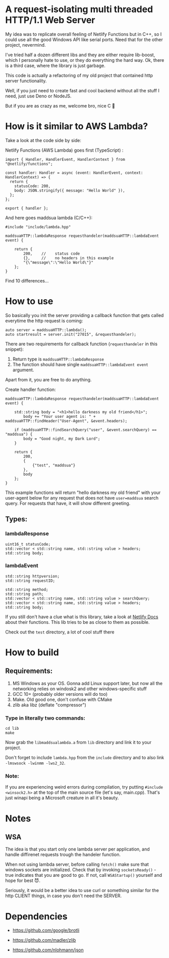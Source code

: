 # A request-isolating multi threaded HTTP/1.1 Web Server

My idea was to replicate overall feeling of Netlify Functions but in C++, so I could use all the good Windows API like serial ports. Need that for the other project, nevermind.

I've tried half a dozen different libs and they are either require lib-boost, which I personally hate to use, or they do everything the hard way. Ok, there is a third case, where the library is just garbage.

This code is actually a refactoring of my old project that contained http server functionality.

Well, if you just need to create fast and cool backend without all the stuff I need, just use Deno or NodeJS.

But if you are as crazy as me, welcome bro, nice C 🤝

# How is it similar to AWS Lambda?

Take a look at the code side by side:

Netlify Functions (AWS Lambda) goes first (TypeScript) :

```
import { Handler, HandlerEvent, HandlerContext } from "@netlify/functions";

const handler: Handler = async (event: HandlerEvent, context: HandlerContext) => {
  return {
    statusCode: 200,
    body: JSON.stringify({ message: "Hello World" }),
  };
};

export { handler };
```

And here goes maddsua lambda (C/C++):

```
#include "include/lambda.hpp"

maddsuaHTTP::lambdaResponse requesthandeler(maddsuaHTTP::lambdaEvent event) {

    return {
        200,    //    status code
        {},     //    no headers in this example
        "{\"message\":\"Hello World\"}"
    };
}
```

Find 10 differences...

# How to use

So basically you init the server providing a callback function that gets called everytime the http request is coming:

```
auto server = maddsuaHTTP::lambda();
auto startresult = server.init("27015", &requesthandeler);
```

There are two requirements for callback function (`requesthandeler` in this snippet):

1. Return type is `maddsuaHTTP::lambdaResponse`
2. The function should have single `maddsuaHTTP::lambdaEvent event` argument.

Apart from it, you are free to do anything.

Create handler function:

```
maddsuaHTTP::lambdaResponse requesthandeler(maddsuaHTTP::lambdaEvent event) {

    std::string body = "<h1>hello darkness my old friend</h1>";
        body += "Your user agent is: " + maddsuaHTTP::findHeader("User-Agent", &event.headers);

    if (maddsuaHTTP::findSearchQuery("user", &event.searchQuery) == "maddsua") {
        body = "Good night, my Dark Lord";
    }
    
    return {
        200,
        {
            {"test", "maddsua"}
        },
        body
    };
}
```

This example functions will return "hello darkness my old friend" with your user-agent below for any request that does not have `user=maddsua` search query. For requests that have, it will show different greeting.

## Types:

### lambdaResponse

```
uint16_t statusCode;
std::vector < std::string name, std::string value > headers;
std::string body;
```

### lambdaEvent

```
std::string httpversion;
std::string requestID;

std::string method;
std::string path;
std::vector < std::string name, std::string value > searchQuery;
std::vector < std::string name, std::string value > headers;
std::string body;
```

If you still don't have a clue what is this library, take a look at [Netlify Docs](https://docs.netlify.com/functions/overview/) about their functions. This lib tries to be as close to them as possible.

Check out the `test` directory, a lot of cool stuff there

# How to build

## Requirements:

1. MS Windows as your OS. Gonna add Linux support later, but now all the networking relies on windosk2 and other windows-specific stuff
2. GCC 10+ (probably older versions will do too)
3. Make. Old good one, don't confuse with CMake
4. zlib aka libz (deflate "compressor")

### Type in literally two commands:

```
cd lib
make
```
Now grab the `libmaddsualambda.a` from `lib` directory and link it to your project.

Don't forget to include `lambda.hpp` from the `include` directory and to also link `-lmswsock -lwinmm -lws2_32`.

### Note:
If you are experiencing weird errors during compilation, try putting `#include <winsock2.h>` at the top of the main source file (let's say, main.cpp). That's just winapi being a Microsoft creature in all it's beauty.

# Notes

## WSA

The idea is that you start only one lambda server per application, and handle diffirenet requests trough the handeler function.

When not using lambda server, before calling `fetch()` make sure that windows sockets are initialized. Check that by invoking `socketsReady()` - true indicates that you are good to go. If not, call `WSAStartup()` yourself and hope for best 😈.

Seriously, it would be a better idea to use curl or something similar for the http CLIENT things, in case you don't need the SERVER.


# Dependencies

 - <https://github.com/google/brotli>

 - <https://github.com/madler/zlib>

 - <https://github.com/nlohmann/json>
